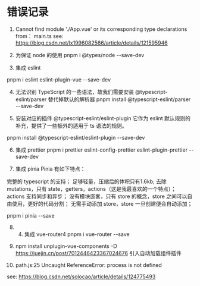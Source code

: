 # 错误记录

1. Cannot find module './App.vue' or its corresponding type declarations
from： main.ts
see: https://blog.csdn.net/lx1996082566/article/details/121595946



2. 为保证 node 的使用
pnpm i @types/node --save-dev

3. 集成 eslint

pnpm i eslint eslint-plugin-vue --save-dev


4. 无法识别 TypeScript 的一些语法，故我们需要安装 @typescript-eslint/parser 替代掉默认的解析器
pnpm install @typescript-eslint/parser --save-dev


5. 安装对应的插件 @typescript-eslint/eslint-plugin 它作为 eslint 默认规则的补充，提供了一些额外的适用于 ts 语法的规则。

pnpm install @typescript-eslint/eslint-plugin --save-dev

6. 集成 prettier
pnpm i prettier eslint-config-prettier eslint-plugin-prettier --save-dev

7. 集成 pinia
Pinia 有如下特点：

完整的 typescript 的支持；
足够轻量，压缩后的体积只有1.6kb;
去除 mutations，只有 state，getters，actions（这是我最喜欢的一个特点）；
actions 支持同步和异步；
没有模块嵌套，只有 store 的概念，store 之间可以自由使用，更好的代码分割；
无需手动添加 store，store 一旦创建便会自动添加；

 pnpm i pinia --save

 8. 4. 集成 vue-router4
  pnpm i vue-router --save

  9. npm install unplugin-vue-components -D
  https://juejin.cn/post/7012446423367024676
  引入自动加载组件插件


  10. path.js:25 Uncaught ReferenceError: process is not defined 

  see: https://blog.csdn.net/solocao/article/details/124775493














